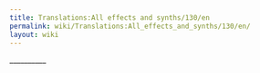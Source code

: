 ```yaml
---
title: Translations:All effects and synths/130/en
permalink: wiki/Translations:All_effects_and_synths/130/en/
layout: wiki
---
```


\_\_\_\_\_\_\_\_\_\_
